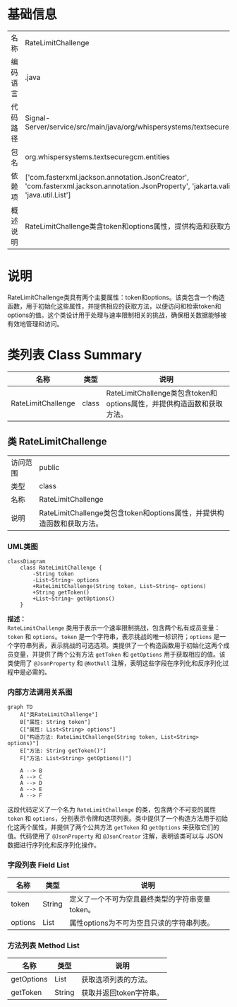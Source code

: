 # 基础信息

|      |      |
|------|------|
| 名称 | RateLimitChallenge |
| 编码语言 | .java |
| 代码路径 | Signal-Server/service/src/main/java/org/whispersystems/textsecuregcm/entities/RateLimitChallenge.java |
| 包名 | org.whispersystems.textsecuregcm.entities |
| 依赖项 | ['com.fasterxml.jackson.annotation.JsonCreator', 'com.fasterxml.jackson.annotation.JsonProperty', 'jakarta.validation.constraints.NotNull', 'java.util.List'] |
| 概述说明 | RateLimitChallenge类含token和options属性，提供构造和获取方法。 |

# 说明

RateLimitChallenge类具有两个主要属性：token和options。该类包含一个构造函数，用于初始化这些属性，并提供相应的获取方法，以便访问和检索token和options的值。这个类设计用于处理与速率限制相关的挑战，确保相关数据能够被有效地管理和访问。

# 类列表 Class Summary

| 名称   | 类型  | 说明 |
|-------|------|-------------|
| RateLimitChallenge | class | RateLimitChallenge类包含token和options属性，并提供构造函数和获取方法。 |



## 类 RateLimitChallenge

|      |      |
|------|------|
| 访问范围 | public |
| 类型 | class |
| 名称 | RateLimitChallenge |
| 说明 | RateLimitChallenge类包含token和options属性，并提供构造函数和获取方法。 |


### UML类图

```mermaid
classDiagram
    class RateLimitChallenge {
        -String token
        -List~String~ options
        +RateLimitChallenge(String token, List~String~ options)
        +String getToken()
        +List~String~ getOptions()
    }
```

**描述：**  
`RateLimitChallenge` 类用于表示一个速率限制挑战，包含两个私有成员变量：`token` 和 `options`。`token` 是一个字符串，表示挑战的唯一标识符；`options` 是一个字符串列表，表示挑战的可选选项。类提供了一个构造函数用于初始化这两个成员变量，并提供了两个公有方法 `getToken` 和 `getOptions` 用于获取相应的值。该类使用了 `@JsonProperty` 和 `@NotNull` 注解，表明这些字段在序列化和反序列化过程中是必需的。


### 内部方法调用关系图

```mermaid
graph TD
    A["类RateLimitChallenge"]
    B["属性: String token"]
    C["属性: List<String> options"]
    D["构造方法: RateLimitChallenge(String token, List<String> options)"]
    E["方法: String getToken()"]
    F["方法: List<String> getOptions()"]

    A --> B
    A --> C
    A --> D
    A --> E
    A --> F
```

这段代码定义了一个名为 `RateLimitChallenge` 的类，包含两个不可变的属性 `token` 和 `options`，分别表示令牌和选项列表。类中提供了一个构造方法用于初始化这两个属性，并提供了两个公共方法 `getToken` 和 `getOptions` 来获取它们的值。代码使用了 `@JsonProperty` 和 `@JsonCreator` 注解，表明该类可以与 JSON 数据进行序列化和反序列化操作。

### 字段列表 Field List

| 名称  | 类型  | 说明 |
|-------|-------|------|
| token | String | 定义了一个不可为空且最终类型的字符串变量token。 |
| options | List<String> | 属性options为不可为空且只读的字符串列表。 |

### 方法列表 Method List

| 名称  | 类型  | 说明 |
|-------|-------|------|
| getOptions | List<String> | 获取选项列表的方法。 |
| getToken | String | 获取并返回token字符串。 |




